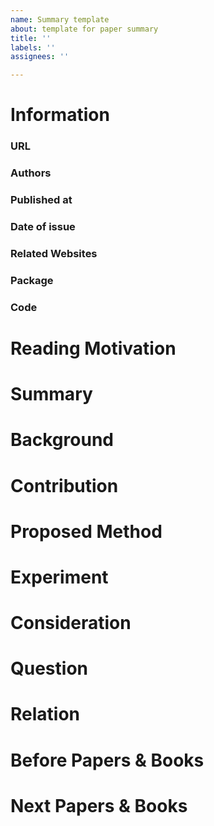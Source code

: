```yaml
---
name: Summary template
about: template for paper summary
title: ''
labels: ''
assignees: ''

---
```


# Information
### URL
### Authors
### Published at
### Date of issue
### Related Websites
### Package
### Code
# Reading Motivation
# Summary
# Background
# Contribution
# Proposed Method
# Experiment
# Consideration
# Question
# Relation
# Before Papers & Books
# Next Papers & Books

